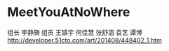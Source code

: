 # MeetYouAtNoWhere

组长 李静旖
组员 王镇宇 何佳慧 张舒涵 袁艺 谭博
http://developer.51cto.com/art/201408/448402_1.htm



